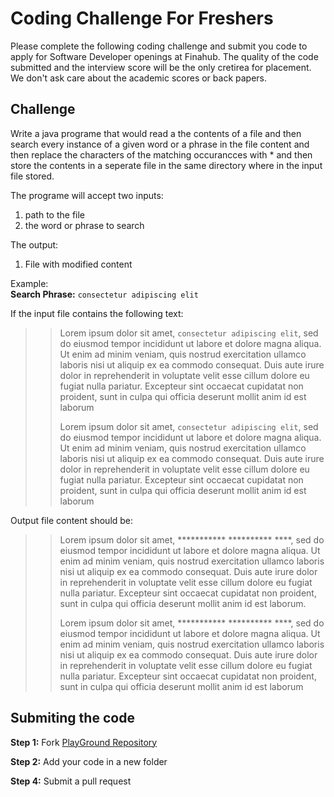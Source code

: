 # Coding Challenge For Freshers
Please complete the following coding challenge and submit you code to apply for Software Developer openings at Finahub. The quality of the code submitted and the interview score will be the only cretirea for placement. We don't ask care about the academic scores or back papers.

## Challenge
Write a java programe that would read a the contents of a file and then search every instance of a given word or a phrase in the file content and then replace the characters of the matching occurancces with \* and then store the contents in a seperate file in the same directory where in the input file stored.

The programe will accept two inputs:
1. path to the file
2. the word or phrase to search

The output:
1. File with modified content

Example: <br>
**Search Phrase:** `consectetur adipiscing elit`

If the input file contains the following text:

>>Lorem ipsum dolor sit amet, `consectetur adipiscing elit`, sed do eiusmod tempor incididunt ut labore et dolore magna aliqua. Ut enim ad minim veniam, quis nostrud exercitation ullamco laboris nisi ut aliquip ex ea commodo consequat. Duis aute irure dolor in reprehenderit in voluptate velit esse cillum dolore eu fugiat nulla pariatur. Excepteur sint occaecat cupidatat non proident, sunt in culpa qui officia deserunt mollit anim id est laborum
>>
>>Lorem ipsum dolor sit amet, `consectetur adipiscing elit`, sed do eiusmod tempor incididunt ut labore et dolore magna aliqua. Ut enim ad minim veniam, quis nostrud exercitation ullamco laboris nisi ut aliquip ex ea commodo consequat. Duis aute irure dolor in reprehenderit in voluptate velit esse cillum dolore eu fugiat nulla pariatur. Excepteur sint occaecat cupidatat non proident, sunt in culpa qui officia deserunt mollit anim id est laborum



Output file content should be:
>>Lorem ipsum dolor sit amet, \*********** \********** \****, sed do eiusmod tempor incididunt ut labore et dolore magna aliqua. Ut enim ad minim veniam, quis nostrud exercitation ullamco laboris nisi ut aliquip ex ea commodo consequat. Duis aute irure dolor in reprehenderit in voluptate velit esse cillum dolore eu fugiat nulla pariatur. Excepteur sint occaecat cupidatat non proident, sunt in culpa qui officia deserunt mollit anim id est laborum.
>>
>>Lorem ipsum dolor sit amet, \*********** \********** \****, sed do eiusmod tempor incididunt ut labore et dolore magna aliqua. Ut enim ad minim veniam, quis nostrud exercitation ullamco laboris nisi ut aliquip ex ea commodo consequat. Duis aute irure dolor in reprehenderit in voluptate velit esse cillum dolore eu fugiat nulla pariatur. Excepteur sint occaecat cupidatat non proident, sunt in culpa qui officia deserunt mollit anim id est laborum

## Submiting the code
**Step 1:** Fork [PlayGround Repository](https://github.com/Finahub/PlayGround)

**Step 2:** Add your code in a new folder

**Step 4:** Submit a pull request 



